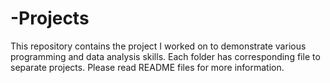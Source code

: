 # -Projects
This repository contains the project I worked on to demonstrate various programming and data analysis skills.
Each folder has corresponding file to separate projects.
Please read README files for more information.
